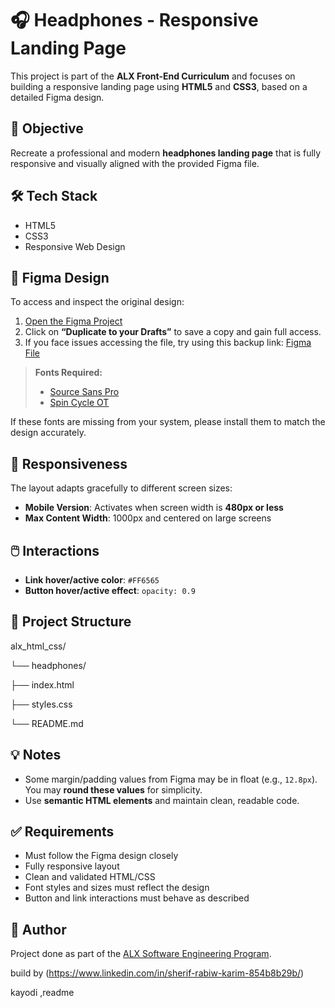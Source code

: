 # 🎧 Headphones - Responsive Landing Page

This project is part of the **ALX Front-End Curriculum** and focuses on building a responsive landing page using **HTML5** and **CSS3**, based on a detailed Figma design.

## 🚀 Objective

Recreate a professional and modern **headphones landing page** that is fully responsive and visually aligned with the provided Figma file.

## 🛠️ Tech Stack

- HTML5
- CSS3
- Responsive Web Design

## 🎨 Figma Design

To access and inspect the original design:

1. [Open the Figma Project](#)
2. Click on **“Duplicate to your Drafts”** to save a copy and gain full access.
3. If you face issues accessing the file, try using this backup link: [Figma File](#)

> **Fonts Required:**
>
> - [Source Sans Pro](https://fonts.google.com/specimen/Source+Sans+Pro)
> - [Spin Cycle OT](https://www.fonts.com/font/spin-cycle)

If these fonts are missing from your system, please install them to match the design accurately.

## 📱 Responsiveness

The layout adapts gracefully to different screen sizes:

- **Mobile Version**: Activates when screen width is **480px or less**
- **Max Content Width**: 1000px and centered on large screens

## 🖱️ Interactions

- **Link hover/active color**: `#FF6565`
- **Button hover/active effect**: `opacity: 0.9`

## 📂 Project Structure

alx_html_css/

└── headphones/

├── index.html

├── styles.css

└── README.md

## 💡 Notes

- Some margin/padding values from Figma may be in float (e.g., `12.8px`). You may **round these values** for simplicity.
- Use **semantic HTML elements** and maintain clean, readable code.

## ✅ Requirements

- Must follow the Figma design closely
- Fully responsive layout
- Clean and validated HTML/CSS
- Font styles and sizes must reflect the design
- Button and link interactions must behave as described

## 👤 Author

Project done as part of the [ALX Software Engineering Program](https://www.alxafrica.com/).

build by (https://www.linkedin.com/in/sherif-rabiw-karim-854b8b29b/)



kayodi ,readme

